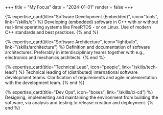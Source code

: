 +++
title = "My Focus"
date = "2024-01-01"
render = false
+++

{% expertise_card(title="Software Development (Embedded)", icon="tools", link="/skills/c") %}
Developing (embedded) software in C++ with or without real-time operating systems like FreeRTOS - or on Linux. Use of modern C++ standards and best practices.
{% end %}

{% expertise_card(title="Software Architecture", icon="lightbulb", link="/skills/architecture") %}
Definition and documentation of software architectures. Preferably in interdisciplinary teams together with e.g., electronics and mechanics architects.
{% end %}

{% expertise_card(title="Technical Lead", icon="people", link="/skills/tech-lead") %}
Technical leading of (distributed) international software development teams. Clarification of requirements and agile implementation with the development team.
{% end %}

{% expertise_card(title="Dev Ops", icon="boxes", link="/skills/ci-cd") %}
Designing, implementing and maintaining the environment from building the software, via analysis and testing to release creation and deployment.
{% end %}
